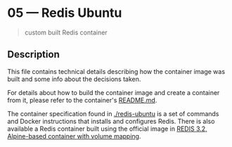 # 05 &mdash; Redis Ubuntu
> custom built Redis container

## Description
This file contains technical details describing how the container image was built and some info about the decisions taken.

For details about how to build the container image and create a container from it, please refer to the container's [README.md](./redis-ubuntu/README.md).

The container specification found in [./redis-ubuntu](./redis-ubuntu/) is a set of commands and Docker instructions that installs and configures Redis. There is also available a Redis container built using the official image in [REDIS 3.2, Alpine-based container with volume mapping](../e02-redis-32-alpine-container/).

